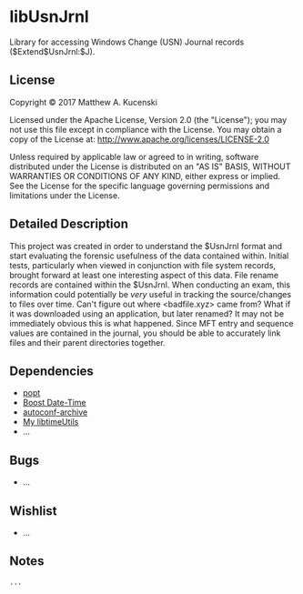 libUsnJrnl
========
Library for accessing Windows Change (USN) Journal records (\$Extend\$UsnJrnl:$J).

License
-------
Copyright &copy; 2017 Matthew A. Kucenski

Licensed under the Apache License, Version 2.0 (the "License");
you may not use this file except in compliance with the License.
You may obtain a copy of the License at: http://www.apache.org/licenses/LICENSE-2.0

Unless required by applicable law or agreed to in writing, software
distributed under the License is distributed on an "AS IS" BASIS,
WITHOUT WARRANTIES OR CONDITIONS OF ANY KIND, either express or implied.
See the License for the specific language governing permissions and
limitations under the License.

Detailed Description
--------------------

This project was created in order to understand the $UsnJrnl format and start evaluating the forensic usefulness of the data contained within. Initial tests, particularly when viewed in conjunction with file system records, brought forward at least one interesting aspect of this data. File rename records are contained within the $UsnJrnl. When conducting an exam, this information could potentially be *very* useful in tracking the source/changes to files over time. Can't figure out where <badfile.xyz> came from? What if it was downloaded using an application, but later renamed? It may not be immediately obvious this is what happened. Since MFT entry and sequence values are contained in the journal, you should be able to accurately link files and their parent directories together.

Dependencies
------------
* [popt](http://www.freecode.com/projects/popt/)
* [Boost Date-Time](http://www.boost.org)
* [autoconf-archive](https://savannah.gnu.org/projects/autoconf-archive/)
* [My libtimeUtils](https://github.com/mkucenski/libtimeUtils)
* ...

Bugs
-----
* ...

Wishlist
-----
* ...

Notes
-----
```
...
```


